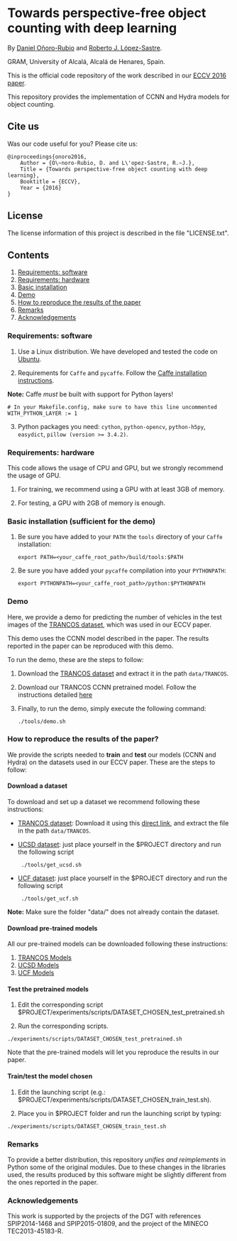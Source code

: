 # Towards perspective-free object counting with deep learning

By [Daniel Oñoro-Rubio](https://es.linkedin.com/in/daniel-oñoro-71062756) and [Roberto J. López-Sastre](https://gram.web.uah.es/people/rober/).

GRAM, University of Alcalá, Alcalá de Henares, Spain.

This is the official code repository of the work described in our [ECCV 2016 paper](https://gram.web.uah.es/data/publications/eccv2016-onoro.pdf). 


This repository provides the implementation of CCNN and Hydra models for object counting.

## Cite us

Was our code useful for you? Please cite us:

    @inproceedings{onoro2016,
        Author = {O\~noro-Rubio, D. and L\'opez-Sastre, R.~J.},
        Title = {Towards perspective-free object counting with deep learning},
        Booktitle = {ECCV},
        Year = {2016}
    }


## License

The license information of this project is described in the file "LICENSE.txt".



## Contents
1. [Requirements: software](#requirements-software)
2. [Requirements: hardware](#requirements-hardware)
3. [Basic installation](#basic-installation-sufficient-for-the-demo)
4. [Demo](#demo)
5. [How to reproduce the results of the paper](#how-to-reproduce-the-results-of-the-paper)
6. [Remarks](#remarks)
7. [Acknowledgements](#acknowledgements)

### Requirements: software

1. Use a Linux distribution. We have developed and tested the code on [Ubuntu](http://www.ubuntu.com/).


2. Requirements for `Caffe` and `pycaffe`. Follow the [Caffe installation instructions](http://caffe.berkeleyvision.org/installation.html).

  **Note:** Caffe *must* be built with support for Python layers!

  ```make
  # In your Makefile.config, make sure to have this line uncommented
  WITH_PYTHON_LAYER := 1
  ```

3. Python packages you need: `cython`, `python-opencv`, `python-h5py`, `easydict`, `pillow (version >= 3.4.2)`.


### Requirements: hardware

This code allows the usage of CPU and GPU, but we strongly recommend the usage of GPU.

1. For training, we recommend using a GPU with at least 3GB of memory.

2. For testing, a GPU with 2GB of memory is enough.

### Basic installation (sufficient for the demo)

1. Be sure you have added to your `PATH` the `tools` directory of your `Caffe` installation:

    ```Shell
    export PATH=<your_caffe_root_path>/build/tools:$PATH
    ```
    
2. Be sure you have added your `pycaffe` compilation into your `PYTHONPATH`:
    
    ```Shell
    export PYTHONPATH=<your_caffe_root_path>/python:$PYTHONPATH
    ```
    
### Demo

Here, we provide a demo for predicting the number of vehicles in the test images of the [TRANCOS dataset](https://gram.web.uah.es/data/datasets/trancos/index.html), which was used in our ECCV paper. 

This demo uses the CCNN model described in the paper. The results reported in the paper can be reproduced with this demo.

To run the demo, these are the steps to follow:

1. Download the [TRANCOS dataset](https://gram.web.uah.es/data/datasets/trancos/index.html) and extract it in the path `data/TRANCOS`. 

2. Download our TRANCOS CCNN pretrained model. Follow the instructions detailed [here](tools/get_trancos_model.md) 

3. Finally, to run the demo, simply execute the following command:
   ```Shell
   ./tools/demo.sh
   ```

### How to reproduce the results of the paper?

We provide the scripts needed to **train** and **test** our models (CCNN and Hydra) on the datasets used in our ECCV paper. These are the steps to follow:

#### Download a dataset

To download and set up a dataset we recommend following these instructions: 

* [TRANCOS dataset](https://gram.web.uah.es/data/datasets/trancos/index.html): Download it using this [direct link](https://universidaddealcala-my.sharepoint.com/:u:/g/personal/gram_uah_es/Eank6osXQgxEqa-1bb0nVsoBc3xO4XDwENc_g0nc6t58BA?&Download=1), and extract the file in the path `data/TRANCOS`. 

* [UCSD dataset](http://www.svcl.ucsd.edu/projects/peoplecnt/): just place yourself in the $PROJECT directory and run the following script

   ```Shell
    ./tools/get_ucsd.sh
    ```
* [UCF dataset](http://crcv.ucf.edu/data/crowd_counting.php): just place yourself in the $PROJECT directory and run the following script

   ```Shell
    ./tools/get_ucf.sh
    ```

**Note:** Make sure the folder "data/" does not already contain the dataset.


#### Download pre-trained models

All our pre-trained models can be downloaded following these instructions:
1. [TRANCOS Models](tools/get_all_trancos_models.md)
2. [UCSD Models](tools/get_all_ucsd_models.md)
3. [UCF Models](tools/get_all_ucf_models.md)

#### Test the pretrained models
1. Edit the corresponding script $PROJECT/experiments/scripts/DATASET_CHOSEN_test_pretrained.sh

2. Run the corresponding scripts.

```Shell
./experiments/scripts/DATASET_CHOSEN_test_pretrained.sh
```

Note that the pre-trained models will let you reproduce the results in our paper.


#### Train/test the model chosen

1. Edit the launching script (e.g.: $PROJECT/experiments/scripts/DATASET_CHOSEN_train_test.sh).

2. Place you in $PROJECT folder and run the launching script by typing:
```Shell
./experiments/scripts/DATASET_CHOSEN_train_test.sh
```


### Remarks

To provide a better distribution, this repository *unifies and reimplements* in Python some of the original modules. Due to these changes in the libraries used, the results produced by this software might be slightly different from the ones reported in the paper.


### Acknowledgements
This work is supported by the projects of the DGT with references SPIP2014-1468 and SPIP2015-01809, and the project of the MINECO TEC2013-45183-R.
